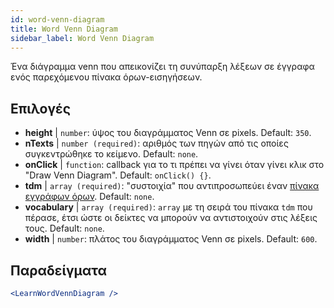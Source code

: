 ```yaml
---
id: word-venn-diagram
title: Word Venn Diagram
sidebar_label: Word Venn Diagram
---
```


Ένα διάγραμμα venn που απεικονίζει τη συνύπαρξη λέξεων σε έγγραφα ενός παρεχόμενου πίνακα όρων-εισηγήσεων.

## Επιλογές

* __height__ | `number`: ύψος του διαγράμματος Venn σε pixels. Default: `350`.
* __nTexts__ | `number (required)`: αριθμός των πηγών από τις οποίες συγκεντρώθηκε το κείμενο. Default: `none`.
* __onClick__ | `function`: callback για το τι πρέπει να γίνει όταν γίνει κλικ στο "Draw Venn Diagram". Default: `onClick() {}`.
* __tdm__ | `array (required)`: "συστοιχία" που αντιπροσωπεύει έναν [πίνακα εγγράφων όρων](https://en.wikipedia.org/wiki/Document-term_matrix). Default: `none`.
* __vocabulary__ | `array (required)`: `array` με τη σειρά του πίνακα `tdm` που πέρασε, έτσι ώστε οι δείκτες να μπορούν να αντιστοιχούν στις λέξεις τους. Default: `none`.
* __width__ | `number`: πλάτος του διαγράμματος Venn σε pixels. Default: `600`.


## Παραδείγματα

```jsx live
<LearnWordVennDiagram />
```

